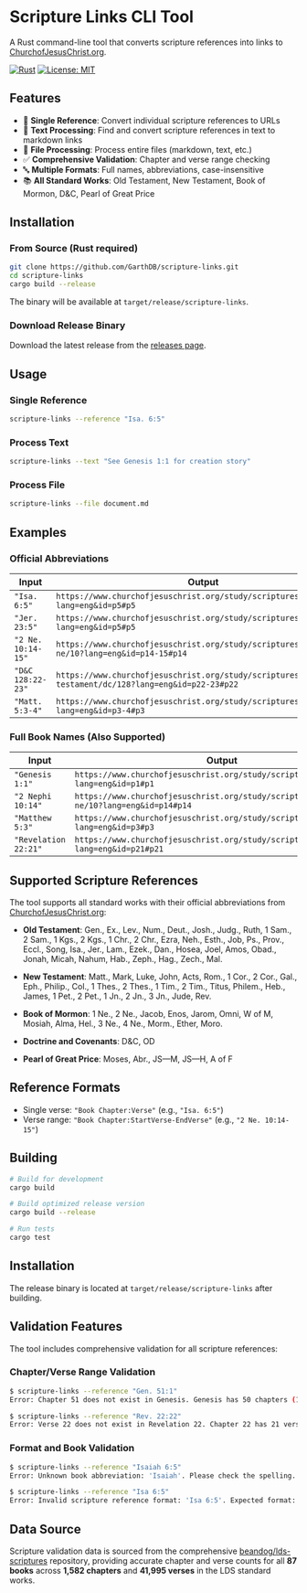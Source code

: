 # Scripture Links CLI Tool

A Rust command-line tool that converts scripture references into links to [ChurchofJesusChrist.org](https://www.churchofjesuschrist.org/study/scriptures).

[![Rust](https://img.shields.io/badge/rust-1.70+-orange.svg)](https://www.rust-lang.org)
[![License: MIT](https://img.shields.io/badge/License-MIT-yellow.svg)](https://opensource.org/licenses/MIT)

## Features

- 🔗 **Single Reference**: Convert individual scripture references to URLs
- 📝 **Text Processing**: Find and convert scripture references in text to markdown links  
- 📁 **File Processing**: Process entire files (markdown, text, etc.)
- ✅ **Comprehensive Validation**: Chapter and verse range checking
- 🔤 **Multiple Formats**: Full names, abbreviations, case-insensitive
- 📚 **All Standard Works**: Old Testament, New Testament, Book of Mormon, D&C, Pearl of Great Price

## Installation

### From Source (Rust required)

```bash
git clone https://github.com/GarthDB/scripture-links.git
cd scripture-links
cargo build --release
```

The binary will be available at `target/release/scripture-links`.

### Download Release Binary

Download the latest release from the [releases page](https://github.com/GarthDB/scripture-links/releases).

## Usage

### Single Reference
```bash
scripture-links --reference "Isa. 6:5"
```

### Process Text
```bash
scripture-links --text "See Genesis 1:1 for creation story"
```

### Process File
```bash
scripture-links --file document.md
```

## Examples

### Official Abbreviations
| Input | Output |
|-------|--------|
| `"Isa. 6:5"` | `https://www.churchofjesuschrist.org/study/scriptures/ot/isa/6?lang=eng&id=p5#p5` |
| `"Jer. 23:5"` | `https://www.churchofjesuschrist.org/study/scriptures/ot/jer/23?lang=eng&id=p5#p5` |
| `"2 Ne. 10:14-15"` | `https://www.churchofjesuschrist.org/study/scriptures/bofm/2-ne/10?lang=eng&id=p14-15#p14` |
| `"D&C 128:22-23"` | `https://www.churchofjesuschrist.org/study/scriptures/dc-testament/dc/128?lang=eng&id=p22-23#p22` |
| `"Matt. 5:3-4"` | `https://www.churchofjesuschrist.org/study/scriptures/nt/matt/5?lang=eng&id=p3-4#p3` |

### Full Book Names (Also Supported)
| Input | Output |
|-------|--------|
| `"Genesis 1:1"` | `https://www.churchofjesuschrist.org/study/scriptures/ot/gen/1?lang=eng&id=p1#p1` |
| `"2 Nephi 10:14"` | `https://www.churchofjesuschrist.org/study/scriptures/bofm/2-ne/10?lang=eng&id=p14#p14` |
| `"Matthew 5:3"` | `https://www.churchofjesuschrist.org/study/scriptures/nt/matt/5?lang=eng&id=p3#p3` |
| `"Revelation 22:21"` | `https://www.churchofjesuschrist.org/study/scriptures/nt/rev/22?lang=eng&id=p21#p21` |

## Supported Scripture References

The tool supports all standard works with their official abbreviations from [ChurchofJesusChrist.org](https://www.churchofjesuschrist.org/study/scriptures/quad/quad/abbreviations?lang=eng):

- **Old Testament**: Gen., Ex., Lev., Num., Deut., Josh., Judg., Ruth, 1 Sam., 2 Sam., 1 Kgs., 2 Kgs., 1 Chr., 2 Chr., Ezra, Neh., Esth., Job, Ps., Prov., Eccl., Song, Isa., Jer., Lam., Ezek., Dan., Hosea, Joel, Amos, Obad., Jonah, Micah, Nahum, Hab., Zeph., Hag., Zech., Mal.

- **New Testament**: Matt., Mark, Luke, John, Acts, Rom., 1 Cor., 2 Cor., Gal., Eph., Philip., Col., 1 Thes., 2 Thes., 1 Tim., 2 Tim., Titus, Philem., Heb., James, 1 Pet., 2 Pet., 1 Jn., 2 Jn., 3 Jn., Jude, Rev.

- **Book of Mormon**: 1 Ne., 2 Ne., Jacob, Enos, Jarom, Omni, W of M, Mosiah, Alma, Hel., 3 Ne., 4 Ne., Morm., Ether, Moro.

- **Doctrine and Covenants**: D&C, OD

- **Pearl of Great Price**: Moses, Abr., JS—M, JS—H, A of F

## Reference Formats

- Single verse: `"Book Chapter:Verse"` (e.g., `"Isa. 6:5"`)
- Verse range: `"Book Chapter:StartVerse-EndVerse"` (e.g., `"2 Ne. 10:14-15"`)

## Building

```bash
# Build for development
cargo build

# Build optimized release version
cargo build --release

# Run tests
cargo test
```

## Installation

The release binary is located at `target/release/scripture-links` after building.

## Validation Features

The tool includes comprehensive validation for all scripture references:

### Chapter/Verse Range Validation
```bash
$ scripture-links --reference "Gen. 51:1"
Error: Chapter 51 does not exist in Genesis. Genesis has 50 chapters (1-50)

$ scripture-links --reference "Rev. 22:22"
Error: Verse 22 does not exist in Revelation 22. Chapter 22 has 21 verses (1-21)
```

### Format and Book Validation
```bash
$ scripture-links --reference "Isaiah 6:5"
Error: Unknown book abbreviation: 'Isaiah'. Please check the spelling.

$ scripture-links --reference "Isa 6:5"
Error: Invalid scripture reference format: 'Isa 6:5'. Expected format: 'Book Chapter:Verse' or 'Book Chapter:Verse-Verse'
```

## Data Source

Scripture validation data is sourced from the comprehensive [beandog/lds-scriptures](https://github.com/beandog/lds-scriptures) repository, providing accurate chapter and verse counts for all **87 books** across **1,582 chapters** and **41,995 verses** in the LDS standard works.
